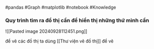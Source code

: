#pandas #Graph #matplotlib #notebook #Knowledge 


### Quy trình tìm ra đồ thị cần để hiển thị những thứ mình cần
![[Pasted image 20240928112451.png]]

để vẽ các đồ thị ta dùng [[Thư viện vẽ đồ thị]] để vẽ



